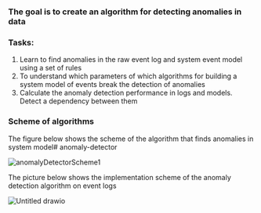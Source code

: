 ### The goal is to create an algorithm for detecting anomalies in data

### Tasks:

1. Learn to find anomalies in the raw event log and system event model using a set of rules
2. To understand which parameters of which algorithms for building a system model of events break the detection of anomalies
3. Calculate the anomaly detection performance in logs and models. Detect a dependency between them

### Scheme of algorithms

The figure below shows the scheme of the algorithm that finds anomalies in system model# anomaly-detector

![anomalyDetectorScheme1](https://github.com/tursunovJr/anomaly-detector/assets/52675708/dadd3eb5-48b4-465e-b0c7-9298a5156204)

The picture below shows the implementation scheme of the anomaly detection algorithm on event logs

![Untitled drawio](https://github.com/tursunovJr/anomaly-detector/assets/52675708/0e037980-7fb9-463d-ace8-ed84f1852d76)

